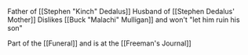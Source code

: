 Father of [[Stephen "Kinch" Dedalus]]
Husband of [[Stephen Dedalus' Mother]]
Dislikes [[Buck "Malachi" Mulligan]] and won't "let him ruin his son"

Part of the [[Funeral]] and is at the [[Freeman's Journal]]